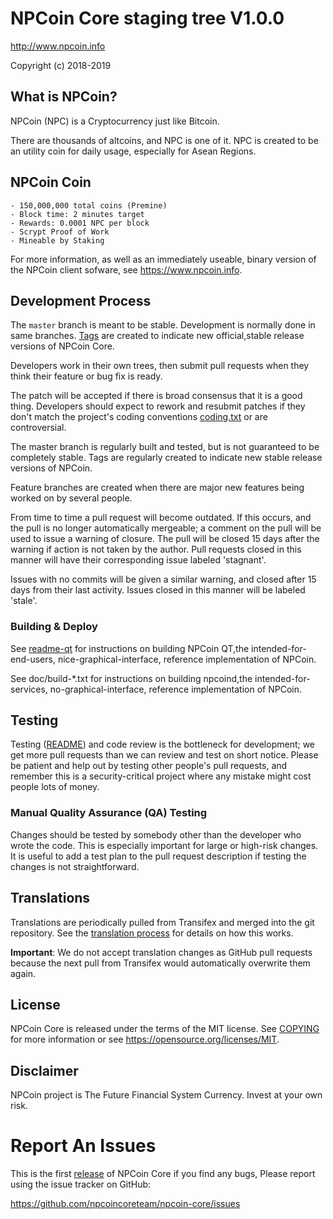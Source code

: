 NPCoin Core staging tree V1.0.0 
================================

http://www.npcoin.info

Copyright (c) 2018-2019


What is NPCoin?
----------------

NPCoin (NPC) is a Cryptocurrency just like Bitcoin.

There are thousands of altcoins, and NPC is one of it. NPC is created to be an utility coin for daily usage, especially for Asean Regions.


NPCoin Coin
----------------
```
- 150,000,000 total coins (Premine)
- Block time: 2 minutes target
- Rewards: 0.0001 NPC per block
- Scrypt Proof of Work
- Mineable by Staking
```
For more information, as well as an immediately useable, binary version of
the NPCoin client sofware, see https://www.npcoin.info.


Development Process
-------------------

The `master` branch is meant to be stable. Development is normally done in same branches. [Tags](https://github.com/npcoincoreteam/npcoin-core/tags) are created to indicate new official,stable release versions of NPCoin Core.

Developers work in their own trees, then submit pull requests when they think their feature or bug fix is ready.

The patch will be accepted if there is broad consensus that it is a good thing.  Developers should expect to rework and resubmit patches if they don't match the project's coding conventions [coding.txt](/doc/coding.txt) or are controversial.

The master branch is regularly built and tested, but is not guaranteed to be completely stable. Tags are regularly created to indicate new stable release versions of NPCoin.

Feature branches are created when there are major new features being worked on by several people.

From time to time a pull request will become outdated. If this occurs, and the pull is no longer automatically mergeable; a comment on the pull will be used to issue a warning of closure. The pull will be closed 15 days after the warning if action is not taken by the author. Pull requests closed in this manner will have their corresponding issue labeled 'stagnant'.

Issues with no commits will be given a similar warning, and closed after 15 days from their last activity. Issues closed in this manner will be labeled 'stale'.


### Building & Deploy

See  [readme-qt](/doc/readme-qt.rst) for instructions on building NPCoin QT,the intended-for-end-users, nice-graphical-interface, reference implementation of NPCoin.

See doc/build-*.txt for instructions on building npcoind,the intended-for-services, no-graphical-interface, reference
implementation of NPCoin.




Testing
-------

Testing ([README](/src/test/README)) and code review is the bottleneck for development; we get more pull
requests than we can review and test on short notice. Please be patient and help out by testing
other people's pull requests, and remember this is a security-critical project where any mistake might cost people
lots of money.


### Manual Quality Assurance (QA) Testing

Changes should be tested by somebody other than the developer who wrote the
code. This is especially important for large or high-risk changes. It is useful
to add a test plan to the pull request description if testing the changes is
not straightforward.

Translations
------------

Translations are periodically pulled from Transifex and merged into the git repository. See the
[translation process](doc/translation_process.md) for details on how this works.

**Important**: We do not accept translation changes as GitHub pull requests because the next
pull from Transifex would automatically overwrite them again.

License
-------

NPCoin Core is released under the terms of the MIT license. See [COPYING](COPYING) for more
information or see https://opensource.org/licenses/MIT.

Disclaimer
-------------------

NPCoin project is The Future Financial System Currency.
Invest at your own risk.

Report An Issues 
================

This is the first [release](https://github.com/npcoincoreteam/npcoin-core/releases) of NPCoin Core if you find any bugs, Please report using the issue tracker on GitHub:

https://github.com/npcoincoreteam/npcoin-core/issues
